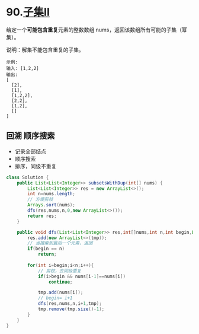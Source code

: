 # 90.[子集II](https://leetcode-cn.com/problems/subsets-ii)

给定一个**可能包含重复**元素的整数数组 nums，返回该数组所有可能的子集（幂集）。

说明：解集不能包含重复的子集。

~~~
示例:
输入: [1,2,2]
输出:
[
  [2],
  [1],
  [1,2,2],
  [2,2],
  [1,2],
  []
]

~~~



## 回溯 顺序搜索

- 记录全部结点
- 顺序搜索
- 排序，同级不重复

~~~java
class Solution {
    public List<List<Integer>> subsetsWithDup(int[] nums) {
        List<List<Integer>> res = new ArrayList<>();
        int n=nums.length;
        // 方便剪枝
        Arrays.sort(nums);
        dfs(res,nums,n,0,new ArrayList<>());
        return res;
    }

    public void dfs(List<List<Integer>> res,int[]nums,int n,int begin,List<Integer> tmp){
        res.add(new ArrayList<>(tmp));
        // 当搜索到最后一个元素，返回
        if(begin == n)
            return;
        
        for(int i=begin;i<n;i++){
            // 剪枝，去同级重复
            if(i>begin && nums[i-1]==nums[i])
                continue;

            tmp.add(nums[i]);
            // begin= i+1
            dfs(res,nums,n,i+1,tmp);
            tmp.remove(tmp.size()-1);
        }
    }
}
~~~

